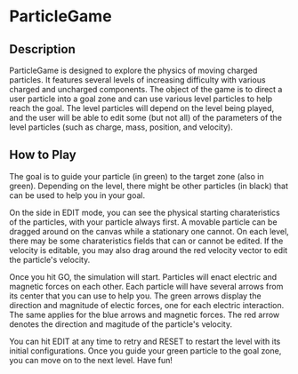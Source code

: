 # ParticleGame

## Description
ParticleGame is designed to explore the physics of moving charged particles. It
features several levels of increasing difficulty with various charged and
uncharged components. The object of the game is to direct a user particle into
a goal zone and can use various level particles to help reach the goal. The level
particles will depend on the level being played, and the user will be able to
edit some (but not all) of the parameters of the level particles (such as
charge, mass, position, and velocity).

## How to Play
The goal is to guide your particle (in green) to the target zone (also in green).
Depending on the level, there might be other particles (in black) that can be
used to help you in your goal.

On the side in EDIT mode, you can see the physical starting charateristics of
the particles, with your particle always first. A movable particle can be
dragged around on the canvas while a stationary one cannot. On each level,
there may be some charateristics fields that can or cannot be edited. If the
velocity is editable, you may also drag around the red velocity vector to edit
the particle's velocity.

Once you hit GO, the simulation will start. Particles will enact electric and
magnetic forces on each other. Each particle will have several arrows from its
center that you can use to help you. The green arrows display the direction and
magnitude of electic forces, one for each electric interaction. The same
applies for the blue arrows and magnetic forces. The red arrow denotes the
direction and magitude of the particle's velocity.

You can hit EDIT at any time to retry and RESET to restart the level with its
initial configurations. Once you guide your green particle to the goal zone,
you can move on to the next level. Have fun!
